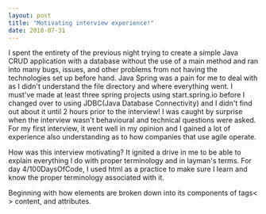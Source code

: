 ```yaml
---
layout: post
title: "Motivating interview experience!" 
date: 2018-07-31
---
```


I spent the entirety of the previous night trying to create a simple Java CRUD application with a database without the use of a main method and ran into many bugs, issues, and other problems from not having the technologies set up before hand. 
Java Spring was a pain for me to deal with as I didn't understand the file directory and where everything went. I must've made at least three spring projects using start.spring.io before I changed over to using JDBC(Java Database Connectivity) and I didn't find out about it until 2 hours prior to the interview!
I was caught by surprise when the interview wasn't behavioural and technical questions were asked. For my first interview, it went well in my opinion and I gained a lot of experience also understanding as to how companies that use agile operate.

How was this interview motivating? It ignited a drive in me to be able to explain everything I do with proper terminology and in layman's terms. For day 4/100DaysOfCode, I used html as a practice to make sure I learn and know the proper terminology associated with it.

Beginning with how elements are broken down into its components of tags< > content, and attributes.